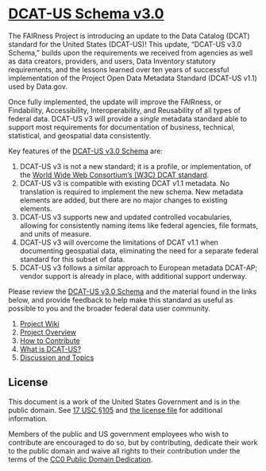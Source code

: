 # [DCAT-US Schema v3.0](https://doi-do.github.io/dcat-us/)

The FAIRness Project is introducing an update to the Data Catalog (DCAT) standard for the United States (DCAT-US)!  This update, “DCAT-US v3.0 Schema,” builds upon the requirements we received from agencies as well as data creators, providers, and users, Data Inventory statutory requirements, and the lessons learned over ten years of successful implementation of the Project Open Data Metadata Standard (DCAT-US v1.1) used by Data.gov.

Once fully implemented, the update will improve the FAIRness, or Findability, Accessibility, Interoperability, and Reusability of all types of federal data.  DCAT-US v3 will provide a *single* metadata standard able to support most requirements for documentation of business, technical, statistical, and geospatial data consistently.

Key features of the [DCAT-US v3.0 Schema](https://doi-do.github.io/dcat-us/) are:

1. DCAT-US v3 is not a new standard; it is a profile, or implementation, of the [World Wide Web Consortium’s (W3C) DCAT standard]( https://www.w3.org/TR/vocab-dcat-3/).
1. DCAT-US v3 is compatible with existing DCAT v1.1 metadata.  No translation is required to implement the new schema.  New metadata elements are added, but there are no major changes to existing elements.
1. DCAT-US v3 supports new and updated controlled vocabularies, allowing for consistently naming items like federal agencies, file formats, and units of measure.
1. DCAT-US v3 will overcome the limitations of DCAT v1.1 when documenting geospatial data, eliminating the need for a separate federal standard for this subset of data.
1. DCAT-US v3 follows a similar approach to European metadata DCAT-AP; vendor support is already in place, with additional support underway.  

Please review the [DCAT-US v3.0 Schema](https://doi-do.github.io/dcat-us/) and the material found in the links below, and provide feedback to help make this standard as useful as possible to you and the broader federal data user community.

1. [Project Wiki](https://github.com/DOI-DO/dcat-us/wiki)
1. [Project Overview](https://github.com/DOI-DO/dcat-us/wiki/Project-Overview)
1. [How to Contribute](https://github.com/DOI-DO/dcat-us/wiki#contribute)
1. [What is DCAT-US?](https://github.com/DOI-DO/dcat-us/wiki/What-is-DCAT%E2%80%90US%3F)
1. [Discussion and Topics](https://github.com/DOI-DO/dcat-us/wiki#discussion-and-topics)

## License

This document is a work of the United States Government and is in the public domain. See [17 USC §105](https://uscode.house.gov/view.xhtml?req=granuleid:USC-prelim-title17-section105&num=0&edition=prelim) and [the license file](LICENSE.md) for additional information.

Members of the public and US government employees who wish to contribute are encouraged to do so, but by contributing, dedicate their work to the public domain and waive all rights to their contribution under the terms of the [CC0 Public Domain Dedication](http://creativecommons.org/publicdomain/zero/1.0/).
